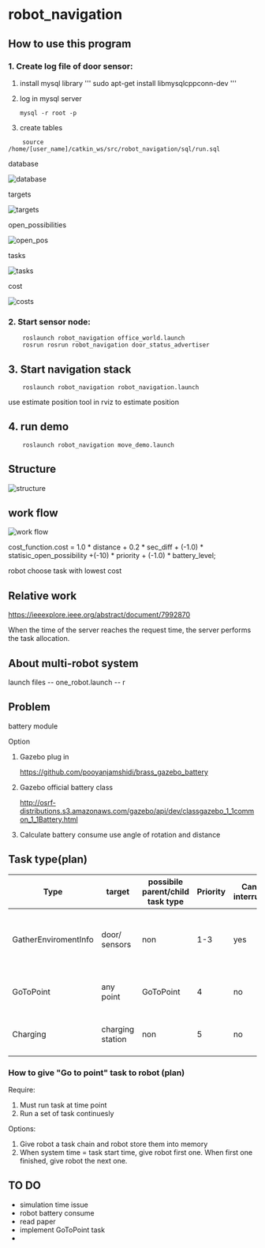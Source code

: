 # robot_navigation
## How to use this program

### 1.  Create log file of door sensor:
1. install mysql library
'''
sudo apt-get install libmysqlcppconn-dev
'''

2. log in mysql server 

    `mysql -r root -p`

3. create tables
```
    source /home/[user_name]/catkin_ws/src/robot_navigation/sql/run.sql
```
database 

![database](./img/robot-database.png)

targets

![targets](./img/targets.png)

open_possibilities

![open_pos](./img/open_possibilities.png)

tasks

![tasks](./img/tasks.png)

cost

![costs](./img/costs.png)

### 2.  Start sensor node:
```
    roslaunch robot_navigation office_world.launch
    rosrun rosrun robot_navigation door_status_advertiser
```
## 3. Start navigation stack
```
    roslaunch robot_navigation robot_navigation.launch
```
use estimate position tool in rviz to estimate position

## 4. run demo
```
    roslaunch robot_navigation move_demo.launch
```
## Structure

![structure](./img/robot-ros_structure.png)

## work flow
![work flow](./img/robot-ros_workflow.png)

cost_function.cost = 1.0 * distance + 0.2 * sec_diff + (-1.0) * statisic_open_possibility +(-10) * priority  +  (-1.0) * battery_level;

robot choose task with lowest cost


## Relative work

https://ieeexplore.ieee.org/abstract/document/7992870

When the time of the server reaches the request time, the server performs the task allocation. 

## About multi-robot system

launch files
 -- one_robot.launch
 -- r



## Problem 

battery module

Option 

1.  Gazebo plug in 
    
    https://github.com/pooyanjamshidi/brass_gazebo_battery
    
2. Gazebo official battery class

    http://osrf-distributions.s3.amazonaws.com/gazebo/api/dev/classgazebo_1_1common_1_1Battery.html

3.   Calculate battery consume use angle of rotation and distance

## Task type(plan)
| Type             | target |possibile parent/child task type    | Priority | Can be interrupted | If can not arrive the goal        | If door closed       / charging station not empty                                                |   |
|----------------------|----------|----------|----------|--------------------|--------------------------------------------------|-------------------------------------------------------------------------------|---|
| GatherEnviromentInfo  | door/ sensors | non | 1-3      | yes                | put task into table(Error) and get another best task                            | put task into table(RanToCompletion), update pos_table | 
| GoToPoint              | any point |GoToPoint |4        | no                 | put task into table(Error), alarm                            | robot wait outside the door ,  alarm                                                  |   |
| Charging               | charging station | non | 5        | no                 | put task into table(Error), alarm | check another station                           |   |

### How to give "Go to point" task to robot (plan)

Require: 

1.  Must run task at time point
2.  Run a set of task continuesly

Options:

1. Give robot a task chain and robot store them into memory
2. When system time = task start time, give robot first one. When first one finished, give robot the next one.


## TO DO

- simulation time issue
- robot battery consume
- read paper
- implement GoToPoint task
- 
